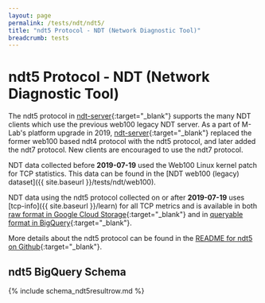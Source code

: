```yaml
---
layout: page
permalink: /tests/ndt/ndt5/
title: "ndt5 Protocol - NDT (Network Diagnostic Tool)"
breadcrumb: tests
---
```


# ndt5 Protocol - NDT (Network Diagnostic Tool)

The ndt5 protocol in [ndt-server][ndt5-server]{:target="_blank"} supports the
many NDT clients which use the previous web100 legacy NDT server. As a part of
M-Lab's platform upgrade in 2019, [ndt-server][ndt-server]{:target="_blank"}
replaced the former web100 based ndt4 protocol with the ndt5 protocol, and later
added the ndt7 protocol. New clients are encouraged to use the ndt7 protocol.

NDT data collected before **2019-07-19** used the Web100 Linux kernel patch for
TCP statistics. This data can be found in the [NDT web100 (legacy) dataset]({{
site.baseurl }}/tests/ndt/web100).

NDT data using the ndt5 protocol collected on or after **2019-07-19** uses
[tcp-info]({{ site.baseurl }}/learn) for all TCP metrics and is available in
both [raw format in Google Cloud Storage][cloud-storage]{:target="_blank"} and
in [queryable format in BigQuery][bqtable]{:target="_blank"}.

More details about the ndt5 protocol can be found in the [README for ndt5 on
Github][ndt5-metrics]{:target="_blank"}.

[ndt5-server]: https://github.com/m-lab/ndt-server/tree/master/ndt5/
[ndt-server]: https://github.com/m-lab/ndt-server/
[cloud-storage]: https://console.cloud.google.com/storage/browser/archive-measurement-lab/ndt
[bqtable]: https://console.cloud.google.com/bigquery?project=measurement-lab&p=measurement-lab&d=ndt&t=ndt5&page=table
[ndt5-metrics]: https://github.com/m-lab/ndt-server/tree/master/ndt5#ndt5-metrics

## ndt5 BigQuery Schema

<div class="table-responsive" markdown="1">
{% include schema_ndt5resultrow.md %}
</div>
